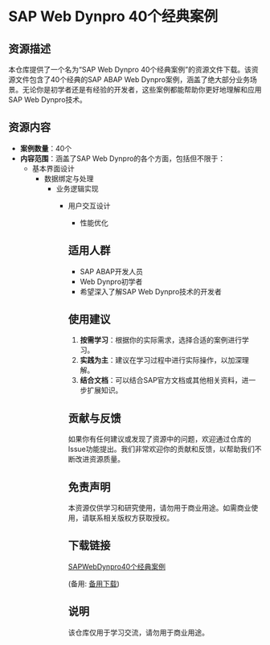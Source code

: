 # SAP Web Dynpro 40个经典案例

## 资源描述

本仓库提供了一个名为“SAP Web Dynpro 40个经典案例”的资源文件下载。该资源文件包含了40个经典的SAP ABAP Web Dynpro案例，涵盖了绝大部分业务场景。无论你是初学者还是有经验的开发者，这些案例都能帮助你更好地理解和应用SAP Web Dynpro技术。

## 资源内容

- **案例数量**：40个
- **内容范围**：涵盖了SAP Web Dynpro的各个方面，包括但不限于：
  - 基本界面设计
    - 数据绑定与处理
      - 业务逻辑实现
        - 用户交互设计
          - 性能优化

          ## 适用人群

          - SAP ABAP开发人员
          - Web Dynpro初学者
          - 希望深入了解SAP Web Dynpro技术的开发者

          ## 使用建议

          1. **按需学习**：根据你的实际需求，选择合适的案例进行学习。
          2. **实践为主**：建议在学习过程中进行实际操作，以加深理解。
          3. **结合文档**：可以结合SAP官方文档或其他相关资料，进一步扩展知识。

          ## 贡献与反馈

          如果你有任何建议或发现了资源中的问题，欢迎通过仓库的Issue功能提出。我们非常欢迎你的贡献和反馈，以帮助我们不断改进资源质量。

          ## 免责声明

          本资源仅供学习和研究使用，请勿用于商业用途。如需商业使用，请联系相关版权方获取授权。

          ## 下载链接
          [SAPWebDynpro40个经典案例](https://pan.quark.cn/s/dc6ce2d5eca8) 

          (备用: [备用下载](https://pan.baidu.com/s/1mGzp8pVY_r_4poGGDJr2_Q?pwd=1234))

          ## 说明

          该仓库仅用于学习交流，请勿用于商业用途。
